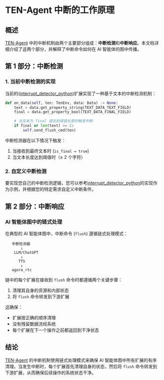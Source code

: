 # TEN-Agent 中断的工作原理

## 概述

[TEN-Agent](https://github.com/TEN-framework/TEN-Agent) 中的中断机制由两个主要部分组成：**中断检测**和**中断响应**。本文档详细介绍了这两个部分，并解释了中断命令如何在 AI 智能体的图中传播。

## 第 1 部分：中断检测

### 1. 当前中断检测的实现

当前的([interrupt_detector_python](https://github.com/TEN-framework/TEN-Agent/tree/main/agents/ten_packages/extension/interrupt_detector_python))扩展实现了一种基于文本的中断检测机制：

```python
def on_data(self, ten: TenEnv, data: Data) -> None:
    text = data.get_property_string(TEXT_DATA_TEXT_FIELD)
    final = data.get_property_bool(TEXT_DATA_FINAL_FIELD)

    # 当文本为 final 或达到阈值长度时触发中断
    if final or len(text) >= 2:
        self.send_flush_cmd(ten)
```

中断检测器在以下情况下触发：

1. 当接收到最终文本时 (`is_final = true`)
2. 当文本长度达到阈值时（≥ 2 个字符）

### 2. 自定义中断检测

要实现您自己的中断检测逻辑，您可以参考[interrupt_detector_python](https://github.com/TEN-framework/TEN-Agent/tree/main/agents/ten_packages/extension/interrupt_detector_python)的实现作为示例，并根据您的特定需求自定义中断条件。

## 第 2 部分：中断响应

### AI 智能体图中的链式处理

在典型的 AI 智能体图中，中断命令 (`flush`) 遵循链式处理模式：

```text
   中断检测器
       ↓
    LLM/ChatGPT
       ↓
      TTS
       ↓
   agora_rtc
```

链中的每个扩展在接收到 `flush` 命令时都遵循两个关键步骤：

1. 清理其自身的资源和内部状态
2. 将 `flush` 命令转发到下游扩展

这确保：

- 扩展按正确的顺序清理
- 没有残留数据流经系统
- 每个扩展在下一个操作之前都返回到干净状态

## 结论

[TEN-Agent](https://github.com/TEN-framework/TEN-Agent) 的中断机制使用链式处理模式来确保 AI 智能体图中所有扩展的有序清理。当发生中断时，每个扩展首先清理自身的状态，然后将 `flush` 命令转发到下游扩展，从而确保后续操作的系统状态干净。
